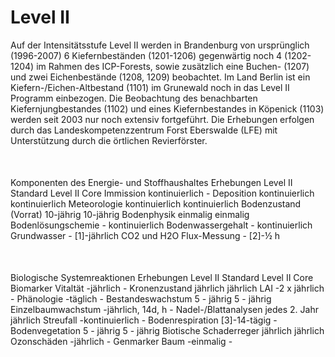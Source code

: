 # Level II

Auf der Intensitätsstufe Level II werden in Brandenburg von ursprünglich (1996-2007) 6 Kiefernbeständen (1201-1206) gegenwärtig noch 4 (1202-1204) im Rahmen des ICP-Forests, sowie zusätzlich eine Buchen- (1207) und zwei Eichenbestände (1208, 1209) beobachtet. Im Land Berlin ist ein Kiefern-/Eichen-Altbestand (1101) im Grunewald noch in das Level II Programm einbezogen. Die Beobachtung des benachbarten Kiefernjungbestandes (1102) und eines Kiefernbestandes in Köpenick (1103) werden seit 2003 nur noch extensiv fortgeführt. Die Erhebungen erfolgen durch das Landeskompetenzzentrum Forst Eberswalde (LFE) mit Unterstützung durch die örtlichen Revierförster.

<script setup>
    import Map from '../../components/Map.vue'
    import { ref, onMounted, watch, getCurrentInstance, computed, inject } from 'vue';
    import { createClient } from '@supabase/supabase-js';
    import { useTheme } from 'vuetify'
    import { useGlobalTheme } from '../../.vitepress/theme/composables/useGlobalTheme'
    import TablePerPlot from '../../components/TablePerPlot.vue'
    const { isDark } = useGlobalTheme()

    const codePlot_list = [
        { code_plot: 1101, name: 'Grünewald', link: '/dauerbeobachtung/level-ii/grunewald_1101' },
        { code_plot: 1201, name: 'Natteheide', link: '/dauerbeobachtung/level-ii/natteheide_1201' },
        { code_plot: 1202, name: 'Beerenbusch Kiefer', link: '/dauerbeobachtung/level-ii/beerenbusch-kiefer_1202' },
        { code_plot: 1203, name: 'Kienhorst', link: '/dauerbeobachtung/level-ii/kienhorst_1203' },
        { code_plot: 1204, name: 'Weitzgrund', link: '/dauerbeobachtung/level-ii/weitzgrund_1204' },
        { code_plot: 1205, name: 'Neusorgefeld', link: '/dauerbeobachtung/level-ii/neusorgefeld_1205' },
        { code_plot: 1206, name: 'Schwenow', link: '/dauerbeobachtung/level-ii/schwenow_1206' },
        { code_plot: 1207, name: 'Beerenbusch Buchen', link: '/dauerbeobachtung/level-ii/beerenbusch_buchen_1207' },
        { code_plot: 1208, name: 'Fünfeichen', link: '/dauerbeobachtung/level-ii/fuenfeichen_1208' },
        { code_plot: 1209, name: 'Kienhorst Eichen', link: '/dauerbeobachtung/level-ii/kienhorst_eichen_1209' }
    ];


    const theme = useTheme()
    const instance = getCurrentInstance();
    const apikey = instance.appContext.config.globalProperties.$apikey;
    const url = instance.appContext.config.globalProperties.$url;
    const supabase = createClient(url, apikey)

    const mapRef = ref(null)

    const selectionRef = ref(null)

    onMounted(() => {
        // Initialize the map or perform any setup needed
        mapRef.value.loadData('si_plt', 'code_plot', 'latitude', 'longitude', 'code_altitude');
        mapRef.value.onParentClick = function (info, event) {
            // Handle map click event
            console.log('Parent Map clicked:', e);
        };
    });

    const selectByClick = (info, event) => {
        console.log(info.object);
        const code_plot = info.object?.properties?.code_plot;
        if (code_plot) {
            // goto
            const plot = codePlot_list.find(item => item.code_plot === code_plot);
            
            if (plot) {
                // Open the link in same tab
                window.location.href = plot.link;
            }
        }
    }
    const parentHover = (info, tooltip) => {

        const code_plot = info.object.properties.code_plot;
        const plot = codePlot_list.find(item => item.code_plot === code_plot);
        if (plot) {
            tooltip.innerHTML = plot.name;
        } else {
            // If no plot found, you can set a default message or leave it empty
            tooltip.innerHTML = code_plot;
        }
    }

</script>

<Map ref="mapRef" :selectByClick="selectByClick" :parentHover="parentHover" ></Map>

<div style="margin-top: 50px;"></div>
<v-list-subheader>Komponenten des Energie- und Stoffhaushaltes</v-list-subheader>
<v-table>
    <thead>
        <tr>
            <th>Erhebungen</th>
            <th>Level II Standard</th>
            <th>Level II Core</th>
        </tr>
    </thead>
    <tbody>
        <tr>
        <td>Immission</td>
        <td>kontinuierlich</td>
        <td>-</td>
        </tr>
        <tr>
        <td>Deposition</td>
        <td>kontinuierlich</td>
        <td>kontinuierlich</td>
        </tr>
        <tr>
        <td>Meteorologie</td>
        <td>kontinuierlich</td>
        <td>kontinuierlich</td>
        </tr>
        <tr>
        <td>Bodenzustand (Vorrat)</td>
        <td>10-jährig</td>
        <td>10-jährig</td>
        </tr>
        <tr>
        <td>Bodenphysik</td>
        <td>einmalig</td>
        <td>einmalig</td>
        </tr>
            <tr>
        <td>Bodenlösungschemie</td>
        <td>-</td>
        <td>kontinuierlich</td>
        </tr>
        <tr>
        <td>Bodenwassergehalt</td>
        <td>-</td>
        <td>kontinuierlich</td>
        </tr>
        <tr>
        <td>Grundwasser</td>
        <td>-</td>
        <td>[1]-jährlich</td>
        </tr>
        <tr>
        <td>CO2 und H2O Flux-Messung</td>
        <td>-</td>
        <td>[2]-½ h</td>
        </tr>
    </tbody>
</v-table>

<div style="margin-top: 50px;"></div>
<v-list-subheader>Biologische Systemreaktionen</v-list-subheader>
<v-table>
    <thead>
        <tr>
            <th>Erhebungen</th>
            <th>Level II Standard</th>
            <th>Level II Core</th>
        </tr>
    </thead>
    <tbody>
        <tr>
            <td>Biomarker Vitaltät</td>
            <td>-jährlich</td>
            <td>-</td>
        </tr>
        <tr>
            <td>Kronenzustand</td>
            <td>jährlich</td>
            <td>jährlich</td>
        </tr>
        <tr>
            <td>LAI</td>
            <td>-2 x jährlich</td>
            <td>-</td>
        </tr>
        <tr>
            <td>Phänologie</td>
            <td>-täglich</td>
            <td>-</td>
        </tr>
        <tr>
            <td>Bestandeswachstum</td>
            <td>5 - jährig</td>
            <td>5 - jährig</td>
        </tr>
        <tr>
            <td>Einzelbaumwachstum</td>
            <td>-jährlich, 14d, h</td>
            <td>-</td>
        </tr>
        <tr>
            <td>Nadel-/Blattanalysen</td>
            <td>jedes 2. Jahr</td>
            <td>jährlich</td>
        </tr>
        <tr>
            <td>Streufall</td>
            <td>-kontinuierlich</td>
            <td>-</td>
        </tr>
        <tr>
            <td>Bodenrespiration</td>
            <td>[3]-14-tägig</td>
            <td>-</td>
        </tr>
        <tr>
            <td>Bodenvegetation</td>
            <td>5 - jährig</td>
            <td>5 - jährig</td>
        </tr>
        <tr>
            <td>Biotische Schaderreger</td>
            <td>jährlich</td>
            <td>jährlich</td>
        </tr>
        <tr>
            <td>Ozonschäden</td>
            <td>-jährlich</td>
            <td>-</td>
        </tr>
        <tr>
            <td>Genmarker Baum</td>
            <td>-einmalig</td>
            <td>-</td>
        </tr>
    </tbody>
</v-table>